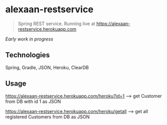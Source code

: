 # alexaan-restservice
 
> Spring REST service. Running live at https://alexaan-restservice.herokuapp.com

*Early work in progress*


## Technologies

Spring, Gradle, JSON, Heroku, ClearDB



## Usage

https://alexaan-restservice.herokuapp.com/heroku?id=1 --> get Customer from DB with id 1 as JSON

https://alexaan-restservice.herokuapp.com/heroku/getall --> get all registered Customers from DB as JSON
